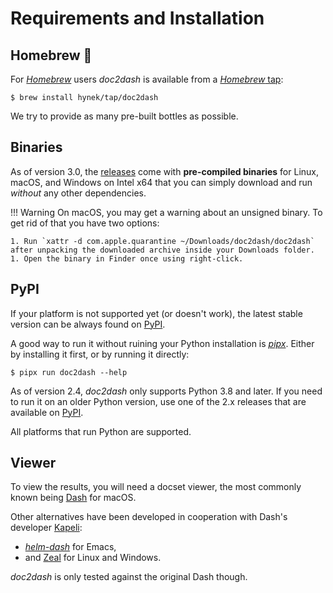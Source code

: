 # Requirements and Installation

## Homebrew 🍻

For [*Homebrew*](https://brew.sh) users *doc2dash* is available from a [*Homebrew* tap](https://github.com/hynek/homebrew-tap):

```shell
$ brew install hynek/tap/doc2dash
```

We try to provide as many pre-built bottles as possible.


## Binaries

As of version 3.0, the [releases](https://github.com/hynek/doc2dash/releases) come with **pre-compiled binaries** for Linux, macOS, and Windows on Intel x64 that you can simply download and run *without* any other dependencies.

!!! Warning
    On macOS, you may get a warning about an unsigned binary.
    To get rid of that you have two options:

    1. Run `xattr -d com.apple.quarantine ~/Downloads/doc2dash/doc2dash` after unpacking the downloaded archive inside your Downloads folder.
    1. Open the binary in Finder once using right-click.


## PyPI

If your platform is not supported yet (or doesn't work), the latest stable version can be always found on [PyPI](https://pypi.org/project/doc2dash/).

A good way to run it without ruining your Python installation is [*pipx*](https://pipxproject.github.io/pipx/).
Either by installing it first, or by running it directly:

```shell
$ pipx run doc2dash --help
```

As of version 2.4, *doc2dash* only supports Python 3.8 and later.
If you need to run it on an older Python version, use one of the 2.x releases that are available on [PyPI](https://pypi.org/project/doc2dash/).

All platforms that run Python are supported.


## Viewer

To view the results, you will need a docset viewer, the most commonly known being [Dash](https://kapeli.com/dash/) for macOS.

Other alternatives have been developed in cooperation with Dash's developer [Kapeli](https://twitter.com/kapeli):

- [*helm-dash*](https://github.com/areina/helm-dash) for Emacs,
- and [Zeal](https://zealdocs.org/) for Linux and Windows.

*doc2dash* is only tested against the original Dash though.

